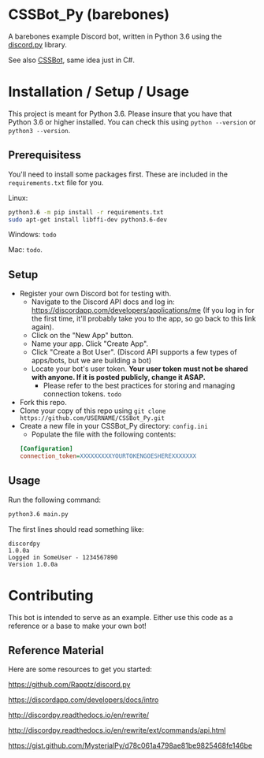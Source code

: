 # CSSBot_Py (barebones)
A barebones example Discord bot, written in Python 3.6 using the [discord.py](https://github.com/Rapptz/discord.py) library.

See also [CSSBot](https://github.com/Chris-Johnston/CSSBot), same idea just in C#.

# Installation / Setup / Usage

This project is meant for Python 3.6. Please insure that you have that
Python 3.6 or higher installed. You can check this using `python --version`
or `python3 --version`.

## Prerequisitess
You'll need to install some packages first. These are included in the
`requirements.txt` file for you.

Linux:
```bash
python3.6 -m pip install -r requirements.txt
sudo apt-get install libffi-dev python3.6-dev
```

Windows: `todo`

Mac: `todo`.

## Setup

- Register your own Discord bot for testing with.
  - Navigate to the Discord API docs and log in: https://discordapp.com/developers/applications/me (If you log in for the first time, it'll probably take you to the app, so go back to this link again).
  - Click on the "New App" button.
  - Name your app. Click "Create App".
  - Click "Create a Bot User". (Discord API supports a few types of apps/bots, but we are building a bot)
  - Locate your bot's user token. **Your user token must not be shared with anyone. If it is posted publicly, change it ASAP.**
    - Please refer to the best practices for storing and managing connection tokens. `todo`
- Fork this repo.
- Clone your copy of this repo using `git clone https://github.com/USERNAME/CSSBot_Py.git`
- Create a new file in your CSSBot_Py directory: `config.ini`
  - Populate the file with the following contents:
  ```ini
  [Configuration]
  connection_token=XXXXXXXXXYOURTOKENGOESHEREXXXXXXX
  ```

## Usage

Run the following command:
```bash
python3.6 main.py
```

The first lines should read something like:
```
discordpy
1.0.0a
Logged in SomeUser - 1234567890
Version 1.0.0a
```

# Contributing

This bot is intended to serve as an example. Either use this code as a reference or a base to make your own bot!

## Reference Material

Here are some resources to get you started:

https://github.com/Rapptz/discord.py

https://discordapp.com/developers/docs/intro

http://discordpy.readthedocs.io/en/rewrite/

http://discordpy.readthedocs.io/en/rewrite/ext/commands/api.html

https://gist.github.com/MysterialPy/d78c061a4798ae81be9825468fe146be
